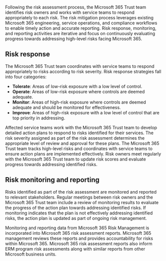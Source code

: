 Following the risk assessment process, the Microsoft 365 Trust team identifies risk owners and works with service teams to respond appropriately to each risk. The risk mitigation process leverages existing Microsoft 365 engineering, service operations, and compliance workflows to enable timely action and accurate reporting. Risk response, monitoring, and reporting activities are iterative and focus on continuously evaluating progress towards addressing high-level risks facing Microsoft 365.

## Risk response

The Microsoft 365 Trust team coordinates with service teams to respond appropriately to risks according to risk severity. Risk response strategies fall into four categories:

- **Tolerate**: Areas of low-risk exposure with a low level of control.
- **Operate**: Areas of low-risk exposure where controls are deemed adequate.
- **Monitor**: Areas of high-risk exposure where controls are deemed adequate and should be monitored for effectiveness.
- **Improve**: Areas of high-risk exposure with a low level of control that are top priority in addressing.

Affected service teams work with the Microsoft 365 Trust team to develop detailed action plans to respond to risks identified for their services. The risk severity assigned as part of the risk assessment determines the appropriate level of review and approval for these plans. The Microsoft 365 Trust team tracks high-level risks and coordinates with service teams to ensure action plans are implemented effectively. Risk owners meet regularly with the Microsoft 365 Trust team to update risk scores and evaluate progress towards addressing identified risks.

## Risk monitoring and reporting

Risks identified as part of the risk assessment are monitored and reported to relevant stakeholders. Regular meetings between risk owners and the Microsoft 365 Trust team include a review of monitoring results to evaluate the progress of the action plan towards addressing identified risks. If monitoring indicates that the plan is not effectively addressing identified risks, the action plan is updated as part of ongoing risk management.

Monitoring and reporting data from Microsoft 365 Risk Management is incorporated into Microsoft 365 risk assessment reports. Microsoft 365 management reviews these reports and provides accountability for risks within Microsoft 365. Microsoft 365 risk assessment reports also inform ERM program risk assessments along with similar reports from other Microsoft business units.
